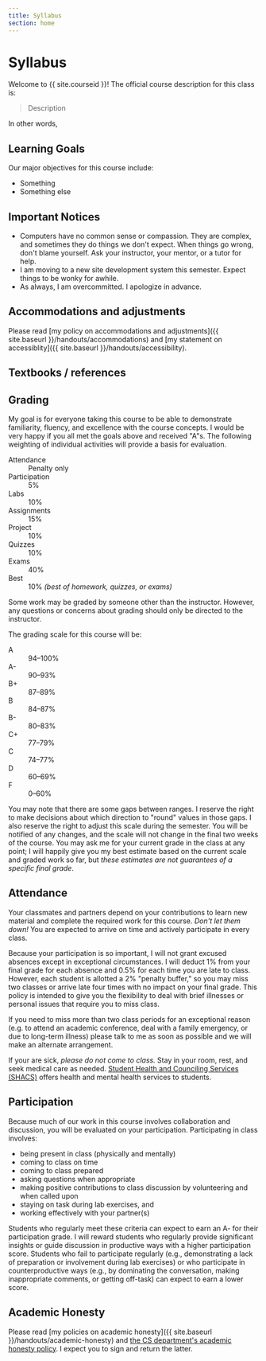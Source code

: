 ```yaml
---
title: Syllabus
section: home
---
```

Syllabus
========

Welcome to {{ site.courseid }}! The official course description for this
class is:

> Description

In other words, 

Learning Goals
--------------

Our major objectives for this course include:

  - Something
  - Something else

Important Notices
-----------------

 - Computers have no common sense or compassion. They are complex, and sometimes they do things we don't expect. When things go wrong, don't blame yourself. Ask your instructor, your mentor, or a tutor for help.
 - I am moving to a new site development system this semester.  Expect things to be wonky for awhile.
 - As always, I am overcommitted.  I apologize in advance.

Accommodations and adjustments
------------------------------

Please read [my policy on accommodations and adjustments]({{ site.baseurl }}/handouts/accommodations) and [my statement on accessiblity]({{ site.baseurl }}/handouts/accessibility).

Textbooks / references
----------------------

Grading
-------

My goal is for everyone taking this course to be able to demonstrate
familiarity, fluency, and excellence with the course concepts. I would be
very happy if you all met the goals above and received "A"s. The following
weighting of individual activities will provide a basis for evaluation.

<dl class="dl-horizontal">
  <dt>Attendance</dt>
  <dd>Penalty only</dd>
  
  <dt>Participation</dt>
  <dd>5%</dd>
  
  <dt>Labs</dt>
  <dd>10%</dd>
  
  <dt>Assignments</dt>
  <dd>15%</dd>
  
  <dt>Project</dt>
  <dd>10%</dd>
  
  <dt>Quizzes</dt>
  <dd>10%</dd>
  
  <dt>Exams</dt>
  <dd>40%</dd>
  
  <dt>Best</dt>
  <dd>10% <i>(best of homework, quizzes, or exams)</i></dd>
</dl>

Some work may be graded by someone other than the instructor. However, any questions or concerns about grading should only be directed to the instructor.

The grading scale for this course will be:

<dl class="dl-horizontal">
  <dt>A</dt> <dd>94&ndash;100%</dd>
  <dt>A-</dt><dd>90&ndash;93%</dd>
  <dt>B+</dt><dd>87&ndash;89%</dd>
  <dt>B</dt> <dd>84&ndash;87%</dd>
  <dt>B-</dt><dd>80&ndash;83%</dd>
  <dt>C+</dt><dd>77&ndash;79%</dd>
  <dt>C</dt> <dd>74&ndash;77%</dd>
  <dt>D</dt> <dd>60&ndash;69%</dd>
  <dt>F</dt> <dd>0&ndash;60%</dd>
</dl>

You may note that there are some gaps between ranges.  I reserve the right to make decisions about which direction to "round" values in those gaps. I also reserve the right to adjust this scale during the semester. You will be notified of any changes, and the scale will not change in the final two weeks of the course. You may ask me for your current grade in the class at any point; I will happily give you my best estimate based on the current scale and graded work so far, but *these estimates are not guarantees of a specific final grade*.

Attendance
----------

Your classmates and partners depend on your contributions to learn new material and complete the required work for this course. *Don't let them down!* You are expected to arrive on time and actively participate in every class.

Because your participation is so important, I will not grant excused absences except in exceptional circumstances. I will deduct 1% from your final grade for each absence and 0.5% for each time you are late to class. However, each student is allotted a 2% "penalty buffer," so you may miss two classes or arrive late four times with no impact on your final grade.  This policy is intended to give you the flexibility to deal with brief illnesses or personal issues that require you to miss class.

If you need to miss more than two class periods for an exceptional reason (e.g. to attend an academic conference, deal with a family emergency, or due to long-term illness) please talk to me as soon as possible and we will make an alternate arrangement.

If your are sick, *please do not come to class.* Stay in your room, rest, and seek medical care as needed. [Student Health and Counciling Services (SHACS)](http://www.grinnell.edu/about/offices-services/student-health) offers health and mental health services to students.

Participation
-------------

Because much of our work in this course involves collaboration and discussion, you will be evaluated on your participation.
Participating in class involves:

 - being present in class (physically and mentally)
 - coming to class on time
 - coming to class prepared
 - asking questions when appropriate
 - making positive contributions to class discussion by volunteering and when called upon
 - staying on task during lab exercises, and
 - working effectively with your partner(s)

Students who regularly meet these criteria can expect to earn an A- for their participation grade. I will reward students who regularly provide significant insights or guide discussion in productive ways with a higher participation score. Students who fail to participate regularly (e.g., demonstrating a lack of preparation or involvement during lab exercises) or who participate in counterproductive ways (e.g., by dominating the conversation, making inappropriate comments, or getting off-task) can expect to earn a lower score.

Academic Honesty
----------------

Please read [my policies on academic honesty]({{ site.baseurl }}/handouts/academic-honesty) and [the CS department's academic honesty policy](http://www.cs.grinnell.edu/academic-honesty-policy).  I expect you to sign and return the latter.

